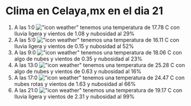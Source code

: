 # Clima en Celaya,mx en el dia 21

1. A las 1:0 !["icon weather"](http://openweathermap.org/img/w/10n.png) tenemos una temperatura de 17.78 C con lluvia ligera y  vientos de 1.08 y nubosidad al 29%
1. A las 5:0 !["icon weather"](http://openweathermap.org/img/w/10n.png) tenemos una temperatura de 16.11 C con lluvia ligera y  vientos de 0.15 y nubosidad al 52%
1. A las 9:0 !["icon weather"](http://openweathermap.org/img/w/02d.png) tenemos una temperatura de 18.06 C con algo de nubes y  vientos de 0.35 y nubosidad al 23%
1. A las 13:0 !["icon weather"](http://openweathermap.org/img/w/02d.png) tenemos una temperatura de 25.28 C con algo de nubes y  vientos de 0.63 y nubosidad al 16%
1. A las 17:0 !["icon weather"](http://openweathermap.org/img/w/04d.png) tenemos una temperatura de 24.47 C con nubes rotas y  vientos de 1.63 y nubosidad al 66%
1. A las 21:0 !["icon weather"](http://openweathermap.org/img/w/10n.png) tenemos una temperatura de 19.17 C con lluvia ligera y  vientos de 2.31 y nubosidad al 99%
